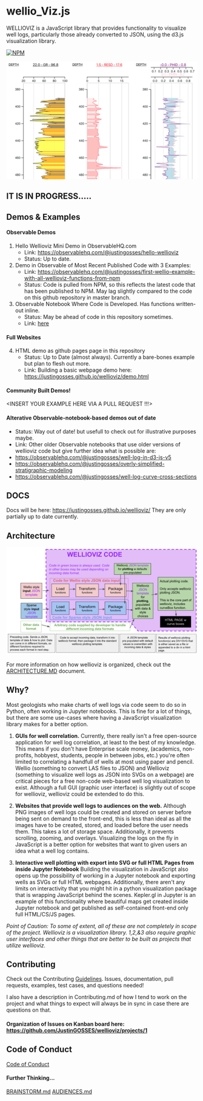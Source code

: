 # wellio_Viz.js

WELLIOVIZ is a JavaScript library that provides functionality to visualize well logs, particularly those already converted to JSON, using the d3.js visualization library.

[![NPM](https://nodei.co/npm/wellioviz.png?compact=true)](https://npmjs.org/package/wellioviz)

<a href="https://observablehq.com/@justingosses/well-log-in-d3-js-v5-notebook-2"><img src="docs/images/well_log_screenshot_new.png"></a>

## IT IS IN PROGRESS.....

## Demos & Examples

#### Observable Demos
1. Hello Wellioviz Mini Demo in ObservableHQ.com
    - Link: https://observablehq.com/@justingosses/hello-wellioviz
    - Status: Up to date.
2. Demo in Observable of Most Recent Published Code with 3 Examples:
    - Link: <a href="https://observablehq.com/@justingosses/first-wellio-example-with-all-wellioviz-functions-from-npm">https://observablehq.com/@justingosses/first-wellio-example-with-all-wellioviz-functions-from-npm</a>
    - Status: Code is pulled from NPM, so this reflects the latest code that has been published to NPM. May lag slightly compared to the code on this github repository in master branch. 
3. Observable Notebook Where Code is Developed. Has functions written-out inline. 
    - Status: May be ahead of code in this repository sometimes.
    - Link: <a href="https://observablehq.com/@justingosses/well-log-in-d3-js-v5-notebook-2">here</a>
#### Full Websites
4. HTML demo as github pages page in this repository
    - Status: Up to Date (almost always). Currently a bare-bones example but plan to flesh out more.
    - Link: Building a basic webpage demo here: https://justingosses.github.io/wellioviz/demo.html 

#### Community Built Demos!
<INSERT YOUR EXAMPLE HERE VIA A PULL REQUEST !!!>


#### Alterative Observable-notebook-based demos out of date
- Status: Way out of date! but usefull to check out for illustrative purposes maybe.
- Link: Other older Observable notebooks that use older versions of wellioviz code but give further idea what is possible are: 
- https://observablehq.com/@justingosses/well-log-in-d3-js-v5
- https://observablehq.com/@justingosses/overly-simplified-stratigraphic-modeling
- https://observablehq.com/@justingosses/well-log-curve-cross-sections

## DOCS
Docs will be here: https://justingosses.github.io/wellioviz/ They are only partially up to date currently. 

## Architecture 
<a href="images/wellioviz_architecture.png"><img src="docs/images/wellioviz_architecture.png"></a>

For more information on how wellioviz is organized, check out the <a href="docs/ARCHITECTURE.MD">ARCHITECTURE.MD</a> document. 


## Why?

Most geologists who make charts of well logs via code seem to do so in Python, often working in Jupyter notebooks. This is fine for a lot of things, but there are some use-cases where having a JavaScript visualization library makes for a better option.

1. <b>GUIs for well correlation.</b> Currently, there really isn't a free open-source application for well log correlation, at least to the best of my knowledge. This means if you don't have Enterprise scale money, (academics, non-profits, hobbyest, students, people in between jobs, etc.) you're often limited to correlating a handfull of wells at most using paper and pencil. Wellio (something to convert LAS files to JSON) and Wellioviz (something to visualize well logs as JSON into SVGs on a webpage) are critical pieces for a free non-code web-based well log visualization to exist. Although a full GUI (graphic user interface) is slightly out of scope for wellioviz, wellioviz could be extended to do this. 

2. <b>Websites that provide well logs to audiences on the web.</b> Although PNG images of well logs could be created and stored on server before being sent on demand to the front-end, this is less than ideal as all the images have to be created, stored, and loaded before the user needs them. This takes a lot of storage space. Additionally, it prevents scrolling, zooming, and overlays. Visualizing the logs on the fly in JavaScript is a better option for websites that want to given users an idea what a well log contains.

3. <b>Interactive well plotting with export into SVG or full HTML Pages from inside Jupyter Notebook</b>  Building the visualization in JavaScript also opens up the possibility of working in a Jupyter notebook and exporting wells as SVGs or full HTML webpages. Additionally, there aren't any limits on interactivity that you might hit in a python visualization package that is wrapping JavaScript behind the scenes. Kepler.gl in Jupyter is an example of this functionality where beautiful maps get created inside Jupyter notebook and get published as self-contained front-end only full HTML/CS/JS pages.

<i>Point of Caution: To some of extent, all of these are not completely in scope of the project. Wellioviz is a visualization library. 1,2,&3 also require graphic user interfaces and other things that are better to be built as projects that utilize wellioviz.</i>


## Contributing
Check out the Contributing <a href="https://github.com/JustinGOSSES/wellioviz/blob/master/CONTRIBUTING.md">Guidelines</a>. Issues, documentation, pull requests, examples, test cases, and questions needed!

I also have a description in Contributing.md of how I tend to work on the project and what things to expect will always be in sync in case there are questions on that.

#### Organization of Issues on Kanban board here: https://github.com/JustinGOSSES/wellioviz/projects/1

## Code of Conduct
<a href="CODE_OF_CONDUCT.md">Code of Conduct</a>


#### Further Thinking...

<a href="docs/BRAINSTORMS.md">BRAINSTORM.md</a>
<a href="docs/audiences.md">AUDIENCES.md</a>

